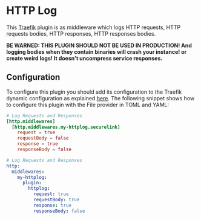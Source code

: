 # HTTP Log

This [Traefik](https://github.com/containous/traefik) plugin is as middleware which logs HTTP requests, HTTP requests bodies, HTTP responses, HTTP responses bodies.

**BE WARNED: THIS PLUGIN SHOULD NOT BE USED IN PRODUCTION! And logging bodies when they contain binaries will crash your instance! or create weird logs! It doesn't uncompress service responses.**

## Configuration

To configure this plugin you should add its configuration to the Traefik dynamic configuration as explained [here](https://docs.traefik.io/getting-started/configuration-overview/#the-dynamic-configuration).
The following snippet shows how to configure this plugin with the File provider in TOML and YAML: 

```toml
# Log Requests and Responses
[http.middlewares]
  [http.middlewares.my-httplog.securelink]
    request = true
    requestBody = false
    response = true
    responseBody = false
```

```yaml
# Log Requests and Responses
http:
  middlewares:
    my-httplog:
      plugin:
        httplog:
          request: true
          requestBody: true
          response: true
          responseBody: false
```
